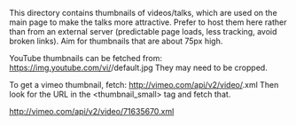 This directory contains thumbnails of videos/talks, which are used on the main
page to make the talks more attractive. Prefer to host them here rather than
from an external server (predictable page loads, less tracking, avoid broken
links). Aim for thumbnails that are about 75px high.

YouTube thumbnails can be fetched from:
https://img.youtube.com/vi/<video-id>/default.jpg
They may need to be cropped.

To get a vimeo thumbnail, fetch:
http://vimeo.com/api/v2/video/<video-id>.xml
Then look for the URL in the <thumbnail_small> tag and fetch that.

http://vimeo.com/api/v2/video/71635670.xml

